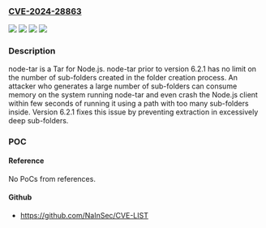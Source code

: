 ### [CVE-2024-28863](https://cve.mitre.org/cgi-bin/cvename.cgi?name=CVE-2024-28863)
![](https://img.shields.io/static/v1?label=Product&message=node-tar&color=blue)
![](https://img.shields.io/static/v1?label=Version&message=%3D%20%3C%206.2.1%20&color=brighgreen)
![](https://img.shields.io/static/v1?label=Vulnerability&message=CWE-400%3A%20Uncontrolled%20Resource%20Consumption&color=brighgreen)
![](https://img.shields.io/static/v1?label=Vulnerability&message=CWE-770%3A%20Allocation%20of%20Resources%20Without%20Limits%20or%20Throttling&color=brighgreen)

### Description

node-tar is a Tar for Node.js. node-tar prior to version 6.2.1 has no limit on the number of sub-folders created in the folder creation process. An attacker who generates a large number of sub-folders can consume memory on the system running node-tar and even crash the Node.js client within few seconds of running it using a path with too many sub-folders inside. Version 6.2.1 fixes this issue by preventing extraction in excessively deep sub-folders.

### POC

#### Reference
No PoCs from references.

#### Github
- https://github.com/NaInSec/CVE-LIST

